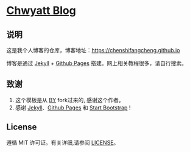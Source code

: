 # [Chwyatt Blog](https://chenshifangcheng.github.io)

## 说明

这是我个人博客的仓库，博客地址：<https://chenshifangcheng.github.io>

博客是通过 [Jekyll][] + [Github Pages][] 搭建。网上相关教程很多，请自行搜索。

## 致谢

1. 这个模板是从 [BY][] fork过来的, 感谢这个作者。
2. 感谢 [Jekyll][]、[Github Pages][] 和 [Start Bootstrap][] !

## License

遵循 MIT 许可证。有关详细,请参阅 [LICENSE](https://github.com/chenshifangcheng/chenshifangcheng.github.io/blob/master/LICENSE)。


[Jekyll]: https://jekyllrb.com/
[Github Pages]: https://pages.github.com/
[BY]: https://github.com/qiubaiying/qiubaiying.github.io
[Start Bootstrap]: https://github.com/BlackrockDigital/startbootstrap-clean-blog-jekyll
